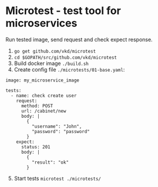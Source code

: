 # Microtest - test tool for microservices

Run tested image, send request and check expect response.

1. `go get github.com/vkd/microtest`
1. `cd $GOPATH/src/github.com/vkd/microtest`
1. Build docker image `./build.sh`
1. Create config file `./microtests/01-base.yaml`: 
```
image: my_microservice_image

tests:
  - name: check create user
    request:
      method: POST
      url: /cabinet/new
      body: |
        {
          "username": "John",
          "password": "password"
        }
    expect:
      status: 201
      body: |
        {
          "result": "ok"
        }

```
5. Start tests `microtest ./microtests/`
